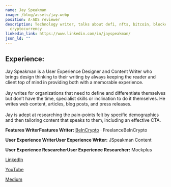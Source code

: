 ```yaml
---
name: Jay Speakman
image: /blog/assets/jay.webp
position: A-ADS reviewer
description: Technology writer, talks about defi, nfts, bitcoin, blockchain, and
  cryptocurrency
linkedin_link: https://www.linkedin.com/in/jayspeakman/
json_ld: ""
---
```

## Experience:

Jay Speakman is a User Experience Designer and Content Writer who brings design thinking to their writing by always keeping the reader and client top of mind in providing both with a memorable experience. \
\
Jay writes for organizations that need to define and differentiate themselves but don’t have the time, specialist skills or inclination to do it themselves. He writes web content, articles, blog posts, and press releases.\
\
Jay is adept at researching the pain-points felt by specific demographics and then tailoring content that speaks to them, including an effective CTA.

**Features WriterFeatures Writer:** [BeInCrypto](https://beincrypto.com/) · FreelanceBeInCrypto [](https://www.linkedin.com/search/results/all/?keywords=JSpeakman+Content)

**User Experience WriterUser Experience Writer:** JSpeakman Content 

**User Experience ResearcherUser Experience Researcher:** Mockplus 

[L﻿inkedIn](https://www.linkedin.com/in/jayspeakman/)

[Y﻿ouTube](https://www.youtube.com/channel/UCkyb7Q14vlh_MmzrQsi3SaA) 

[M﻿edium](https://jay-speakman.medium.com/)